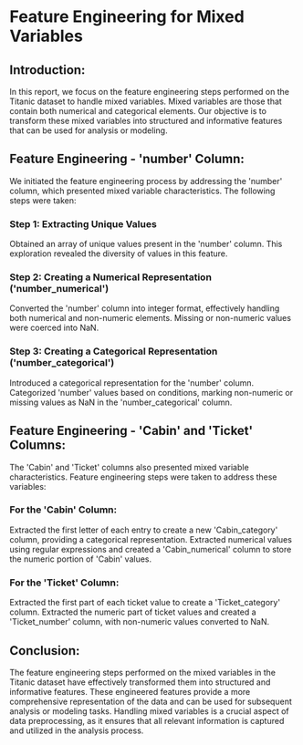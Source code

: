<h1>Feature Engineering for Mixed Variables</h1>

   <h2>Introduction:</h2>
    <p>In this report, we focus on the feature engineering steps performed on the Titanic dataset to handle mixed variables. Mixed variables are those that contain both numerical and categorical elements. Our objective is to transform these mixed variables into structured and informative features that can be used for analysis or modeling.</p>

   <h2>Feature Engineering - 'number' Column:</h2>
    <p>We initiated the feature engineering process by addressing the 'number' column, which presented mixed variable characteristics. The following steps were taken:</p>

   <h3>Step 1: Extracting Unique Values</h3>
    <p>Obtained an array of unique values present in the 'number' column. This exploration revealed the diversity of values in this feature.</p>

   <h3>Step 2: Creating a Numerical Representation ('number_numerical')</h3>
    <p>Converted the 'number' column into integer format, effectively handling both numerical and non-numeric elements. Missing or non-numeric values were coerced into NaN.</p>

   <h3>Step 3: Creating a Categorical Representation ('number_categorical')</h3>
    <p>Introduced a categorical representation for the 'number' column. Categorized 'number' values based on conditions, marking non-numeric or missing values as NaN in the 'number_categorical' column.</p>

  <h2>Feature Engineering - 'Cabin' and 'Ticket' Columns:</h2>
    <p>The 'Cabin' and 'Ticket' columns also presented mixed variable characteristics. Feature engineering steps were taken to address these variables:</p>

  <h3>For the 'Cabin' Column:</h3>
    <p>Extracted the first letter of each entry to create a new 'Cabin_category' column, providing a categorical representation. Extracted numerical values using regular expressions and created a 'Cabin_numerical' column to store the numeric portion of 'Cabin' values.</p>

  <h3>For the 'Ticket' Column:</h3>
    <p>Extracted the first part of each ticket value to create a 'Ticket_category' column. Extracted the numeric part of ticket values and created a 'Ticket_number' column, with non-numeric values converted to NaN.</p>

   <h2>Conclusion:</h2>
    <p>The feature engineering steps performed on the mixed variables in the Titanic dataset have effectively transformed them into structured and informative features. These engineered features provide a more comprehensive representation of the data and can be used for subsequent analysis or modeling tasks. Handling mixed variables is a crucial aspect of data preprocessing, as it ensures that all relevant information is captured and utilized in the analysis process.</p>

